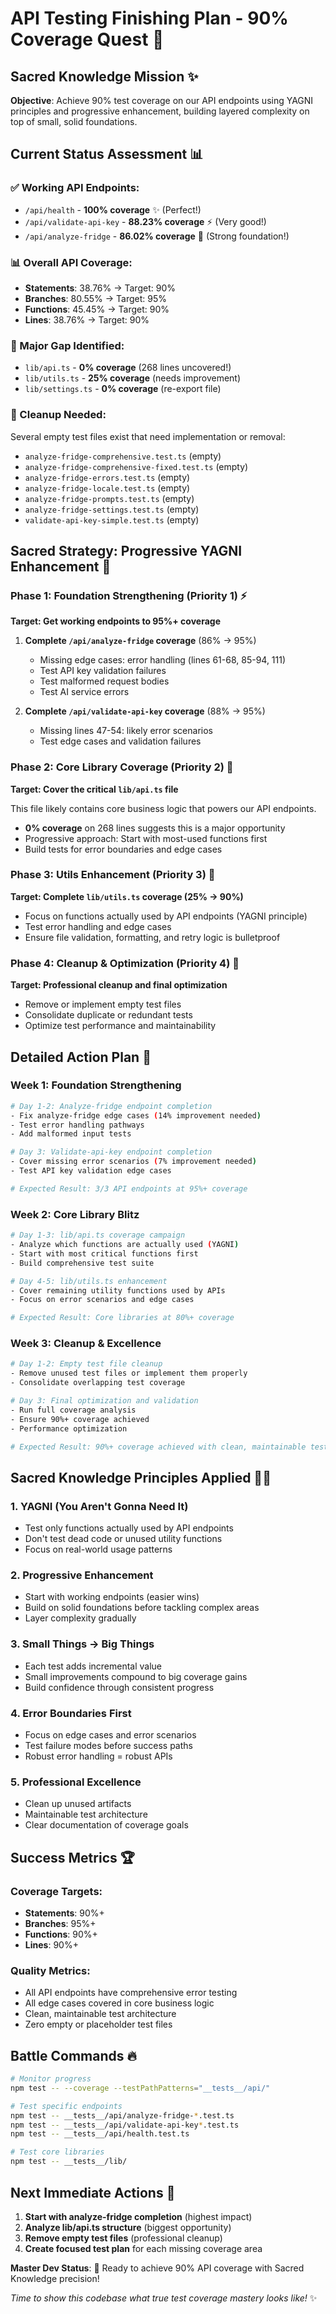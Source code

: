 # API Testing Finishing Plan - 90% Coverage Quest 🥋

## Sacred Knowledge Mission ✨

**Objective**: Achieve 90% test coverage on our API endpoints using YAGNI principles and progressive enhancement, building layered complexity on top of small, solid foundations.

## Current Status Assessment 📊

### ✅ Working API Endpoints:

- `/api/health` - **100% coverage** ✨ (Perfect!)
- `/api/validate-api-key` - **88.23% coverage** ⚡ (Very good!)
- `/api/analyze-fridge` - **86.02% coverage** 🎯 (Strong foundation!)

### 📊 Overall API Coverage:

- **Statements**: 38.76% → Target: 90%
- **Branches**: 80.55% → Target: 95%
- **Functions**: 45.45% → Target: 90%
- **Lines**: 38.76% → Target: 90%

### 🚨 Major Gap Identified:

- `lib/api.ts` - **0% coverage** (268 lines uncovered!)
- `lib/utils.ts` - **25% coverage** (needs improvement)
- `lib/settings.ts` - **0% coverage** (re-export file)

### 🧹 Cleanup Needed:

Several empty test files exist that need implementation or removal:

- `analyze-fridge-comprehensive.test.ts` (empty)
- `analyze-fridge-comprehensive-fixed.test.ts` (empty)
- `analyze-fridge-errors.test.ts` (empty)
- `analyze-fridge-locale.test.ts` (empty)
- `analyze-fridge-prompts.test.ts` (empty)
- `analyze-fridge-settings.test.ts` (empty)
- `validate-api-key-simple.test.ts` (empty)

## Sacred Strategy: Progressive YAGNI Enhancement 🧠

### Phase 1: Foundation Strengthening (Priority 1) ⚡

**Target: Get working endpoints to 95%+ coverage**

1. **Complete `/api/analyze-fridge` coverage** (86% → 95%)

   - Missing edge cases: error handling (lines 61-68, 85-94, 111)
   - Test API key validation failures
   - Test malformed request bodies
   - Test AI service errors

2. **Complete `/api/validate-api-key` coverage** (88% → 95%)
   - Missing lines 47-54: likely error scenarios
   - Test edge cases and validation failures

### Phase 2: Core Library Coverage (Priority 2) 🎯

**Target: Cover the critical `lib/api.ts` file**

This file likely contains core business logic that powers our API endpoints.

- **0% coverage** on 268 lines suggests this is a major opportunity
- Progressive approach: Start with most-used functions first
- Build tests for error boundaries and edge cases

### Phase 3: Utils Enhancement (Priority 3) 🔧

**Target: Complete `lib/utils.ts` coverage (25% → 90%)**

- Focus on functions actually used by API endpoints (YAGNI principle)
- Test error handling and edge cases
- Ensure file validation, formatting, and retry logic is bulletproof

### Phase 4: Cleanup & Optimization (Priority 4) 🧹

**Target: Professional cleanup and final optimization**

- Remove or implement empty test files
- Consolidate duplicate or redundant tests
- Optimize test performance and maintainability

## Detailed Action Plan 🎯

### Week 1: Foundation Strengthening

```bash
# Day 1-2: Analyze-fridge endpoint completion
- Fix analyze-fridge edge cases (14% improvement needed)
- Test error handling pathways
- Add malformed input tests

# Day 3: Validate-api-key endpoint completion
- Cover missing error scenarios (7% improvement needed)
- Test API key validation edge cases

# Expected Result: 3/3 API endpoints at 95%+ coverage
```

### Week 2: Core Library Blitz

```bash
# Day 1-3: lib/api.ts coverage campaign
- Analyze which functions are actually used (YAGNI)
- Start with most critical functions first
- Build comprehensive test suite

# Day 4-5: lib/utils.ts enhancement
- Cover remaining utility functions used by APIs
- Focus on error scenarios and edge cases

# Expected Result: Core libraries at 80%+ coverage
```

### Week 3: Cleanup & Excellence

```bash
# Day 1-2: Empty test file cleanup
- Remove unused test files or implement them properly
- Consolidate overlapping test coverage

# Day 3: Final optimization and validation
- Run full coverage analysis
- Ensure 90%+ coverage achieved
- Performance optimization

# Expected Result: 90%+ coverage achieved with clean, maintainable tests
```

## Sacred Knowledge Principles Applied 🧠✨

### 1. **YAGNI (You Aren't Gonna Need It)**

- Test only functions actually used by API endpoints
- Don't test dead code or unused utility functions
- Focus on real-world usage patterns

### 2. **Progressive Enhancement**

- Start with working endpoints (easier wins)
- Build on solid foundations before tackling complex areas
- Layer complexity gradually

### 3. **Small Things → Big Things**

- Each test adds incremental value
- Small improvements compound to big coverage gains
- Build confidence through consistent progress

### 4. **Error Boundaries First**

- Focus on edge cases and error scenarios
- Test failure modes before success paths
- Robust error handling = robust APIs

### 5. **Professional Excellence**

- Clean up unused artifacts
- Maintainable test architecture
- Clear documentation of coverage goals

## Success Metrics 🏆

### Coverage Targets:

- **Statements**: 90%+
- **Branches**: 95%+
- **Functions**: 90%+
- **Lines**: 90%+

### Quality Metrics:

- All API endpoints have comprehensive error testing
- All edge cases covered in core business logic
- Clean, maintainable test architecture
- Zero empty or placeholder test files

## Battle Commands 🔥

```bash
# Monitor progress
npm test -- --coverage --testPathPatterns="__tests__/api/"

# Test specific endpoints
npm test -- __tests__/api/analyze-fridge-*.test.ts
npm test -- __tests__/api/validate-api-key*.test.ts
npm test -- __tests__/api/health.test.ts

# Test core libraries
npm test -- __tests__/lib/
```

## Next Immediate Actions 🚀

1. **Start with analyze-fridge completion** (highest impact)
2. **Analyze lib/api.ts structure** (biggest opportunity)
3. **Remove empty test files** (professional cleanup)
4. **Create focused test plan** for each missing coverage area

**Master Dev Status**: 🎯 Ready to achieve 90% API coverage with Sacred Knowledge precision!

_Time to show this codebase what true test coverage mastery looks like!_ ✨
